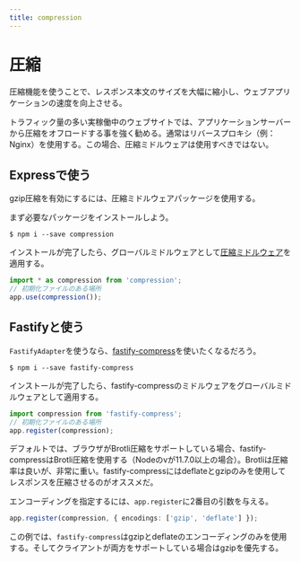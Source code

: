 ```yaml
---
title: compression
---
```


# 圧縮

圧縮機能を使うことで、レスポンス本文のサイズを大幅に縮小し、ウェブアプリケーションの速度を向上させる。

トラフィック量の多い実稼働中のウェブサイトでは、アプリケーションサーバーから圧縮をオフロードする事を強く勧める。通常はリバースプロキシ（例：Nginx）を使用する。この場合、圧縮ミドルウェアは使用すべきではない。

## Expressで使う

gzip圧縮を有効にするには、圧縮ミドルウェアパッケージを使用する。

まず必要なパッケージをインストールしよう。

```
$ npm i --save compression
```

インストールが完了したら、グローバルミドルウェアとして[圧縮ミドルウェア](https://github.com/expressjs/compression)を適用する。

```ts
import * as compression from 'compression';
// 初期化ファイルのある場所
app.use(compression());
```

## Fastifyと使う

`FastifyAdapter`を使うなら、[fastify-compress](https://github.com/fastify/fastify-compress)を使いたくなるだろう。

```
$ npm i --save fastify-compress
```

インストールが完了したら、fastify-compressのミドルウェアをグローバルミドルウェアとして適用する。

```ts
import compression from 'fastify-compress';
// 初期化ファイルのある場所
app.register(compression);
```

デフォルトでは、ブラウザがBrotli圧縮をサポートしている場合、fastify-compressはBrotli圧縮を使用する（Nodeのvが11.7.0以上の場合）。Brotliは圧縮率は良いが、非常に重い。fastify-compressにはdeflateとgzipのみを使用してレスポンスを圧縮させるのがオススメだ。

エンコーディングを指定するには、`app.register`に2番目の引数を与える。

```ts
app.register(compression, { encodings: ['gzip', 'deflate'] });
```

この例では、`fastify-compress`はgzipとdeflateのエンコーディングのみを使用する。そしてクライアントが両方をサポートしている場合はgzipを優先する。